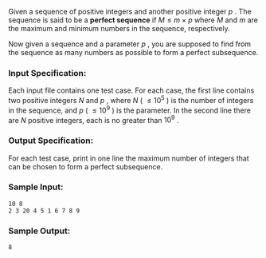 <!-- Title
Perfect Sequence (25)
-->
Given a sequence of positive integers and another positive integer $p$ . The
sequence is said to be a **perfect sequence** if $M \le m \times p$ where $M$
and $m$ are the maximum and minimum numbers in the sequence, respectively.

Now given a sequence and a parameter $p$ , you are supposed to find from the
sequence as many numbers as possible to form a perfect subsequence.

### Input Specification:

Each input file contains one test case. For each case, the first line contains
two positive integers $N$ and $p$ , where $N$ ( $\le 10^5$ ) is the number of
integers in the sequence, and $p$ ( $\le 10^9$ ) is the parameter. In the
second line there are $N$ positive integers, each is no greater than $10^9$ .

### Output Specification:

For each test case, print in one line the maximum number of integers that can
be chosen to form a perfect subsequence.

### Sample Input:

    
    
    10 8
    2 3 20 4 5 1 6 7 8 9

### Sample Output:

    
    
    8

